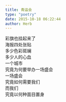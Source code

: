 ```yaml
---  
title: 青运会  
type: "poetry"  
date: 2015-10-18 06:22:44  
author: Herb  
---  
```

彩旗也挂起来了  
海报四处张贴  
多少色彩斑斓  
多少人的心血  
一个城市  
究竟为何要举办一场盛会  
一场盛会  
究竟如何需要我们  
而我们  
究竟以何种面目置身  
